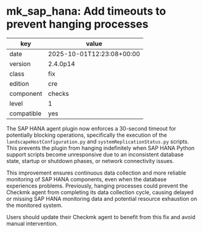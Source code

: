 [//]: # (werk v2)
# mk_sap_hana: Add timeouts to prevent hanging processes

key        | value
---------- | ---
date       | 2025-10-01T12:23:08+00:00
version    | 2.4.0p14
class      | fix
edition    | cre
component  | checks
level      | 1
compatible | yes

  The SAP HANA agent plugin now enforces a 30-second timeout for potentially blocking operations, specifically the execution of the
  `landscapeHostConfiguration.py` and `systemReplicationStatus.py` scripts. This prevents the plugin from hanging indefinitely when SAP HANA
  Python support scripts become unresponsive due to an inconsistent database state, startup or shutdown phases, or network connectivity
  issues.

  This improvement ensures continuous data collection and more reliable monitoring of SAP HANA components, even when the database
  experiences problems. Previously, hanging processes could prevent the Checkmk agent from completing its data collection cycle, causing
  delayed or missing SAP HANA monitoring data and potential resource exhaustion on the monitored system.

  Users should update their Checkmk agent to benefit from this fix and avoid manual intervention.
